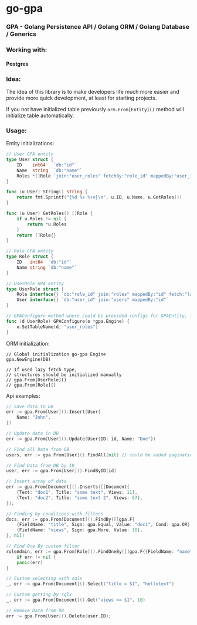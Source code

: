 <h1>go-gpa</h1>
<h3>GPA - Golang Persistence API / Golang ORM / Golang Database / Generics </h3>

<h3>Working with:</h3><h4>Postgres</h2>

<h3>Idea:</h3>

The idea of this library is to make developers life much more easier
and provide more quick development, at least for starting projects.

If you not have initialized table previously  `orm.From[Entity]()` method
will initialize table automatically.

<h3>Usage:</h3>

Entity initializations:
```go
// User GPA entity
type User struct {
    ID    int64   `db:"id"`
    Name  string  `db:"name"`
    Roles *[]Role `join:"user_roles" fetchBy:"role_id" mappedBy:"user_id" fetch:"lazy"`
}

func (u User) String() string {
    return fmt.Sprintf("{%d %s %+v}\n", u.ID, u.Name, u.GetRoles())
}

func (u User) GetRoles() []Role {
    if u.Roles != nil {
        return *u.Roles
    }
    return []Role{}
}

// Role GPA entity
type Role struct {
    ID   int64  `db:"id"`
    Name string `db:"name"`
}

// UserRole GPA entity
type UserRole struct {
    Role interface{} `db:"role_id" join:"roles" mappedBy:"id" fetch:"lazy"`
    User interface{} `db:"user_id" join:"users" mappedBy:"id"`
}

// GPAConfigure method where could be provided configs for GPAEntity, for ex. custom table name
func (d UserRole) GPAConfigure(o *gpa.Engine) {
    o.SetTableName(d, "user_roles")
}
```

ORM initialization:
```
// Global initialization go-gpa Engine
gpa.NewEngine(DB)

// If used lazy fetch type, 
// structures should be initialized manually
// gpa.From[UserRole]()
// gpa.From[Role]()
```

Api examples:

```go
// Save data to DB
err := gpa.From[User]().Insert(User{
    Name: "John",
})

// Update data in DB
err := gpa.From[User]().Update(User{ID: id, Name: "Doe"})

// Find all Data from DB
users, err := gpa.From[User]().FindAll(nil) // could be added pagination

// Find Data from DB by ID
user, err := gpa.From[User]().FindByID(id)

// Insert array of data
err := gpa.From[Document]().Inserts([]Document{
    {Text: "doc1", Title: "some text", Views: 11},
    {Text: "doc2", Title: "some text 2", Views: 67},
});

// Finding by conditions with filters
docs, err := gpa.From[Document]().FindBy([]gpa.F{
    {FieldName: "title", Sign: gpa.Equal, Value: "doc1", Cond: gpa.OR},
    {FieldName: "views", Sign: gpa.More, Value: 10},
}, nil)

// Find One By custom filter
roleAdmin, err := gpa.From[Role]().FindOneBy([]gpa.F{{FieldName: "name", Sign: gpa.Equal, Value: "ADMIN"}}, nil)
    if err != nil {
    panic(err)
}

// Custom selecting with sqlx
_, err := gpa.From[Document]().Select("title = $1", "hellotext")

// Custom getting by sqlx
_, err := gpa.From[Document]().Get("views >= $1", 10)

// Remove Data from DB
err := gpa.From[User]().Delete(user.ID);
```


